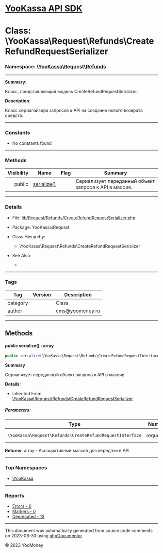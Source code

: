 # [YooKassa API SDK](../home.md)

# Class: \YooKassa\Request\Refunds\CreateRefundRequestSerializer
### Namespace: [\YooKassa\Request\Refunds](../namespaces/yookassa-request-refunds.md)
---
**Summary:**

Класс, представляющий модель CreateRefundRequestSerializer.

**Description:**

Класс сериалайзера запросов к API на создание нового возврата средств.

---
### Constants
* No constants found

---
### Methods
| Visibility | Name | Flag | Summary |
| ----------:| ---- | ---- | ------- |
| public | [serialize()](../classes/YooKassa-Request-Refunds-CreateRefundRequestSerializer.md#method_serialize) |  | Сериализует переданный объект запроса к API в массив. |

---
### Details
* File: [lib/Request/Refunds/CreateRefundRequestSerializer.php](../../lib/Request/Refunds/CreateRefundRequestSerializer.php)
* Package: YooKassa\Request
* Class Hierarchy:
  * \YooKassa\Request\Refunds\CreateRefundRequestSerializer

* See Also:
  * [](https://yookassa.ru/developers/api)

---
### Tags
| Tag | Version | Description |
| --- | ------- | ----------- |
| category |  | Class |
| author |  | cms@yoomoney.ru |

---
## Methods
<a name="method_serialize" class="anchor"></a>
#### public serialize() : array

```php
public serialize(\YooKassa\Request\Refunds\CreateRefundRequestInterface $request) : array
```

**Summary**

Сериализует переданный объект запроса к API в массив.

**Details:**
* Inherited From: [\YooKassa\Request\Refunds\CreateRefundRequestSerializer](../classes/YooKassa-Request-Refunds-CreateRefundRequestSerializer.md)

##### Parameters:
| Type | Name | Description |
| ---- | ---- | ----------- |
| <code lang="php">\YooKassa\Request\Refunds\CreateRefundRequestInterface</code> | request  | Сериализуемый объект запроса |

**Returns:** array - Ассоциативный массив для передачи в API



---

### Top Namespaces

* [\YooKassa](../namespaces/yookassa.md)

---

### Reports
* [Errors - 0](../reports/errors.md)
* [Markers - 0](../reports/markers.md)
* [Deprecated - 13](../reports/deprecated.md)

---

This document was automatically generated from source code comments on 2023-06-30 using [phpDocumentor](http://www.phpdoc.org/)

&copy; 2023 YooMoney